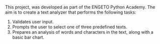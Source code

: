 This project, was developed as part of the ENGETO Python Academy. The aim is to create a text analyzer that performs the following tasks:

1. Validates user input.
2. Prompts the user to select one of three predefined texts.
3. Prepares an analysis of words and characters in the text, along with a basic bar chart.
